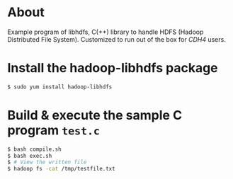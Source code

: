 # About

Example program of libhdfs, C(++) library to handle HDFS (Hadoop Distributed File System).
Customized to run out of the box for *CDH4* users.

# Install the hadoop-libhdfs package

```bash
$ sudo yum install hadoop-libhdfs
```
# Build & execute the sample C program `test.c`

```bash
$ bash compile.sh
$ bash exec.sh
$ # View the written file
$ hadoop fs -cat /tmp/testfile.txt
```

